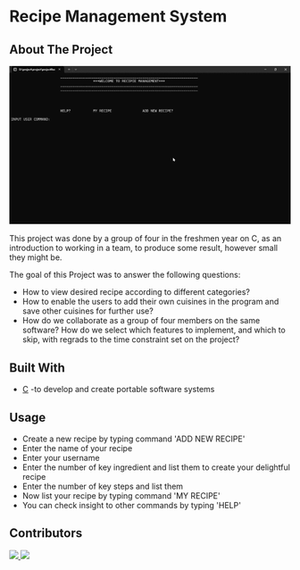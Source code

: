 # Recipe Management System

## About The Project

![GIF_FILE_DEMO_APP](https://github.com/Sudeep-K/RecipeManagementSystem/blob/main/projectrecipe.gif)

This project was done by a group of four in the freshmen year on C, as an introduction to working in a team, to produce some result, however small they might be. 

The goal of this Project was to answer the following questions:

- How to view desired recipe according to different categories?
- How to enable the users to add their own cuisines in the program and save other cuisines for further use?
- How do we collaborate as a group of four members on the same software? How do we select which features to implement, and which to skip, with regrads to the time constraint set on the project?

## Built With

- [C](https://devdocs.io/c/) -to develop and create portable software systems


## Usage

- Create a new recipe by typing command 'ADD NEW RECIPE'
- Enter the name of your recipe
- Enter your username
- Enter the number of key ingredient and list them to create your delightful recipe
- Enter the number of key steps and list them
- Now list your recipe by typing command 'MY RECIPE'
- You can check insight to other commands by typing 'HELP'

## Contributors


<a href="https://github.com/sunlightwings">
  <img src="https://github.com/sunlightwings.png?size=50">
</a>
<a href="https://github.com/Sudeep-K">
  <img src="https://github.com/Sudeep-K.png?size=50">
</a>
